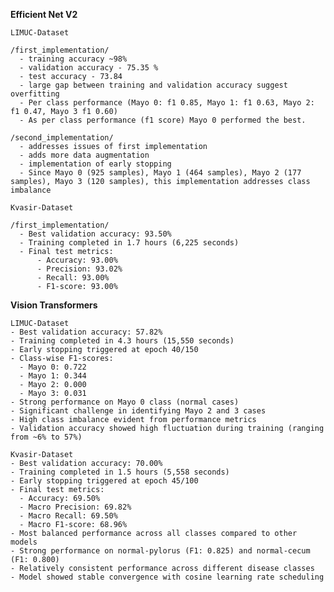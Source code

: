 **Efficient Net V2**

    LIMUC-Dataset
    
    /first_implementation/
      - training accuracy ~98%
      - validation accuracy - 75.35 %
      - test accuracy - 73.84
      - large gap between training and validation accuracy suggest overfitting
      - Per class performance (Mayo 0: f1 0.85, Mayo 1: f1 0.63, Mayo 2: f1 0.47, Mayo 3 f1 0.60)
      - As per class performance (f1 score) Mayo 0 performed the best.
    
    /second_implementation/
      - addresses issues of first implementation
      - adds more data augmentation
      - implementation of early stopping
      - Since Mayo 0 (925 samples), Mayo 1 (464 samples), Mayo 2 (177 samples), Mayo 3 (120 samples), this implementation addresses class imbalance
    
    Kvasir-Dataset
    
    /first_implementation/
      - Best validation accuracy: 93.50%
      - Training completed in 1.7 hours (6,225 seconds)
      - Final test metrics:
          - Accuracy: 93.00%
          - Precision: 93.02%
          - Recall: 93.00%
          - F1-score: 93.00%

**Vision Transformers**

    LIMUC-Dataset
    - Best validation accuracy: 57.82%
    - Training completed in 4.3 hours (15,550 seconds)
    - Early stopping triggered at epoch 40/150
    - Class-wise F1-scores:
      - Mayo 0: 0.722
      - Mayo 1: 0.344
      - Mayo 2: 0.000
      - Mayo 3: 0.031
    - Strong performance on Mayo 0 class (normal cases)
    - Significant challenge in identifying Mayo 2 and 3 cases
    - High class imbalance evident from performance metrics
    - Validation accuracy showed high fluctuation during training (ranging from ~6% to 57%)
    
    Kvasir-Dataset
    - Best validation accuracy: 70.00%
    - Training completed in 1.5 hours (5,558 seconds)
    - Early stopping triggered at epoch 45/100
    - Final test metrics:
      - Accuracy: 69.50%
      - Macro Precision: 69.82%
      - Macro Recall: 69.50%
      - Macro F1-score: 68.96%
    - Most balanced performance across all classes compared to other models
    - Strong performance on normal-pylorus (F1: 0.825) and normal-cecum (F1: 0.800)
    - Relatively consistent performance across different disease classes
    - Model showed stable convergence with cosine learning rate scheduling


  
